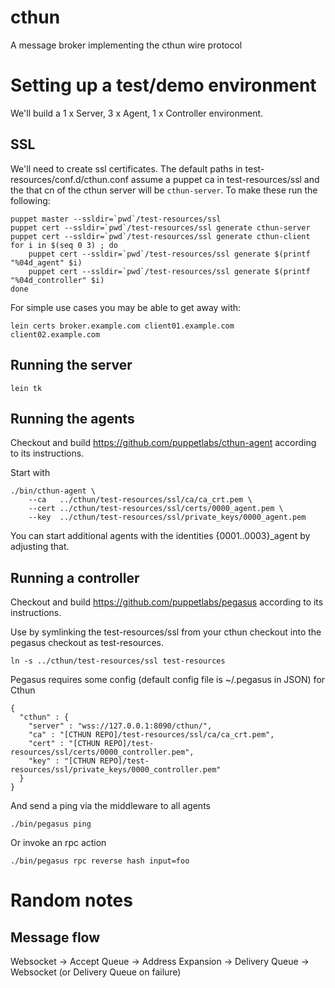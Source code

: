 # cthun

A message broker implementing the cthun wire protocol

# Setting up a test/demo environment

We'll build a 1 x Server, 3 x Agent, 1 x Controller environment.

## SSL

We'll need to create ssl certificates.  The default paths in
test-resources/conf.d/cthun.conf assume a puppet ca in test-resources/ssl
and the that cn of the cthun server will be `cthun-server`.  To
make these run the following:

    puppet master --ssldir=`pwd`/test-resources/ssl
    puppet cert --ssldir=`pwd`/test-resources/ssl generate cthun-server
    puppet cert --ssldir=`pwd`/test-resources/ssl generate cthun-client
    for i in $(seq 0 3) ; do
        puppet cert --ssldir=`pwd`/test-resources/ssl generate $(printf "%04d_agent" $i)
        puppet cert --ssldir=`pwd`/test-resources/ssl generate $(printf "%04d_controller" $i)
    done

For simple use cases you may be able to get away with:

    lein certs broker.example.com client01.example.com client02.example.com

## Running the server

    lein tk


## Running the agents

Checkout and build https://github.com/puppetlabs/cthun-agent according to its
instructions.

Start with

    ./bin/cthun-agent \
        --ca   ../cthun/test-resources/ssl/ca/ca_crt.pem \
        --cert ../cthun/test-resources/ssl/certs/0000_agent.pem \
        --key  ../cthun/test-resources/ssl/private_keys/0000_agent.pem

You can start additional agents with the identities {0001..0003}\_agent by
adjusting that.

## Running a controller

Checkout and build https://github.com/puppetlabs/pegasus according to its
instructions.

Use by symlinking the test-resources/ssl from your cthun checkout into the pegasus
checkout as test-resources.

    ln -s ../cthun/test-resources/ssl test-resources

Pegasus requires some config (default config file is ~/.pegasus in JSON) for Cthun

    {
      "cthun" : {
        "server" : "wss://127.0.0.1:8090/cthun/",
        "ca" : "[CTHUN REPO]/test-resources/ssl/ca/ca_crt.pem",
        "cert" : "[CTHUN REPO]/test-resources/ssl/certs/0000_controller.pem",
        "key" : "[CTHUN REPO]/test-resources/ssl/private_keys/0000_controller.pem"
      }
    }

And send a ping via the middleware to all agents

    ./bin/pegasus ping

Or invoke an rpc action

    ./bin/pegasus rpc reverse hash input=foo


# Random notes

## Message flow

Websocket -> Accept Queue -> Address Expansion -> Delivery Queue ->
Websocket (or Delivery Queue on failure)
